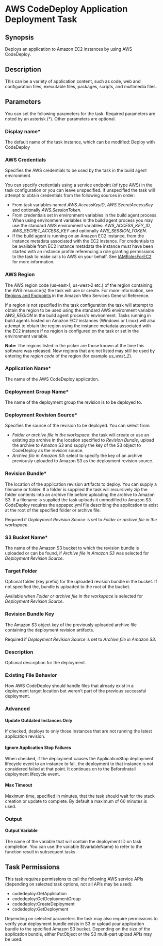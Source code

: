 # AWS CodeDeploy Application Deployment Task<a name="codedeploy-deployment"></a>

## Synopsis<a name="synopsis"></a>

Deploys an application to Amazon EC2 instances by using AWS CodeDeploy\.

## Description<a name="description"></a>

This can be a variety of application content, such as code, web and configuration files, executable files, packages, scripts, and multimedia files\.

## Parameters<a name="parameters"></a>

You can set the following parameters for the task\. Required parameters are noted by an asterisk \(\*\)\. Other parameters are optional\.

### Display name\*<a name="display-name"></a>

The default name of the task instance, which can be modified: Deploy with CodeDeploy

### AWS Credentials<a name="aws-credentials"></a>

Specifies the AWS credentials to be used by the task in the build agent environment\.

You can specify credentials using a service endpoint \(of type AWS\) in the task configuration or you can leave unspecified\. If unspecified the task will attempt to obtain credentials from the following sources in order:
+ From task variables named *AWS\.AccessKeyID*, *AWS\.SecretAccessKey* and optionally *AWS\.SessionToken*\.
+ From credentials set in environment variables in the build agent process\. When using environment variables in the build agent process you may use the standard AWS environment variables: *AWS\_ACCESS\_KEY\_ID*, *AWS\_SECRET\_ACCESS\_KEY* and optionally *AWS\_SESSION\_TOKEN*\.
+ If the build agent is running on an Amazon EC2 instance, from the instance metadata associated with the EC2 instance\. For credentials to be available from EC2 instance metadata the instance must have been started with an instance profile referencing a role granting permissions to the task to make calls to AWS on your behalf\. See [IAMRolesForEC2](https://docs.aws.amazon.com/IAM/latest/UserGuide/id_roles_use_switch-role-ec2.html) for more information\.

### AWS Region<a name="aws-region"></a>

The AWS region code \(us\-east\-1, us\-west\-2 etc\.\) of the region containing the AWS resource\(s\) the task will use or create\. For more information, see [Regions and Endpoints](https://docs.aws.amazon.com/general/latest/gr/rande.html) in the Amazon Web Services General Reference\.

If a region is not specified in the task configuration the task will attempt to obtain the region to be used using the standard AWS environment variable *AWS\_REGION* in the build agent process's environment\. Tasks running in build agents hosted on Amazon EC2 instances \(Windows or Linux\) will also attempt to obtain the region using the instance metadata associated with the EC2 instance if no region is configured on the task or set in the environment variable\.

 **Note:** The regions listed in the picker are those known at the time this software was released\. New regions that are not listed may still be used by entering the *region code* of the region \(for example *us\_west\_2*\)\.

### Application Name\*<a name="application-name"></a>

The name of the AWS CodeDeploy application\.

### Deployment Group Name\*<a name="deployment-group-name"></a>

The name of the deployment group the revision is to be deployed to\.

### Deployment Revision Source\*<a name="deployment-revision-source"></a>

Specifies the source of the revision to be deployed\. You can select from:
+  *Folder or archive file in the workspace*: the task will create or use an existing zip archive in the location specified to *Revision Bundle*, upload the archive to Amazon S3 and supply the key of the S3 object to CodeDeploy as the revision source\.
+  *Archive file in Amazon S3*: select to specify the key of an archive previously uploaded to Amazon S3 as the deployment revision source\.

### Revision Bundle\*<a name="revision-bundle"></a>

The location of the application revision artifacts to deploy\. You can supply a filename or folder\. If a folder is supplied the task will recursively zip the folder contents into an archive file before uploading the archive to Amazon S3\. If a filename is supplied the task uploads it unmodified to Amazon S3\. CodeDeploy requires the appspec\.yml file describing the application to exist at the root of the specified folder or archive file\.

Required if *Deployment Revision Source* is set to *Folder or archive file in the workspace*\.

### S3 Bucket Name\*<a name="s3-bucket-name"></a>

The name of the Amazon S3 bucket to which the revision bundle is uploaded or can be found, if *Archive file in Amazon S3* was selected for *Deployment Revision Source*\.

### Target Folder<a name="target-folder"></a>

Optional folder \(key prefix\) for the uploaded revision bundle in the bucket\. If not specified the, bundle is uploaded to the root of the bucket\.

Available when *Folder or archive file in the workspace* is selected for *Deployment Revision Source*\.

### Revision Bundle Key<a name="revision-bundle-key"></a>

The Amazon S3 object key of the previously uploaded archive file containing the deployment revision artifacts\.

Required if *Deployment Revision Source* is set to *Archive file in Amazon S3*\.

### Description<a name="id1"></a>

Optional description for the deployment\.

### Existing File Behavior<a name="existing-file-behavior"></a>

How AWS CodeDeploy should handle files that already exist in a deployment target location but weren't part of the previous successful deployment\.

### Advanced<a name="advanced"></a>

#### Update Outdated Instances Only<a name="update-outdated-instances-only"></a>

If checked, deploys to only those instances that are not running the latest application revision\.

#### Ignore Application Stop Failures<a name="ignore-application-stop-failures"></a>

When checked, if the deployment causes the ApplicationStop deployment lifecycle event to an instance to fail, the deployment to that instance is not considered failed at that point\. It continues on to the BeforeInstall deployment lifecycle event\.

#### Max Timeout<a name="max-timeout"></a>

Maximum time, specified in minutes, that the task should wait for the stack creation or update to complete\. By default a maximum of 60 minutes is used\.

### Output<a name="output"></a>

#### Output Variable<a name="output-variable"></a>

The name of the variable that will contain the deployment ID on task completion\. You can use the variable $\(variableName\) to refer to the function result in subsequent tasks\.

## Task Permissions<a name="task-permissions"></a>

This task requires permissions to call the following AWS service APIs \(depending on selected task options, not all APIs may be used\):
+ codedeploy:GetApplication
+ codedeploy:GetDeploymentGroup
+ codedeploy:CreateDeployment
+ codedeploy:GetDeployment

Depending on selected parameters the task may also require permissions to verify your deployment bundle exists in S3 or upload your application bundle to the specified Amazon S3 bucket\. Depending on the size of the application bundle, either PutObject or the S3 multi\-part upload APIs may be used\.